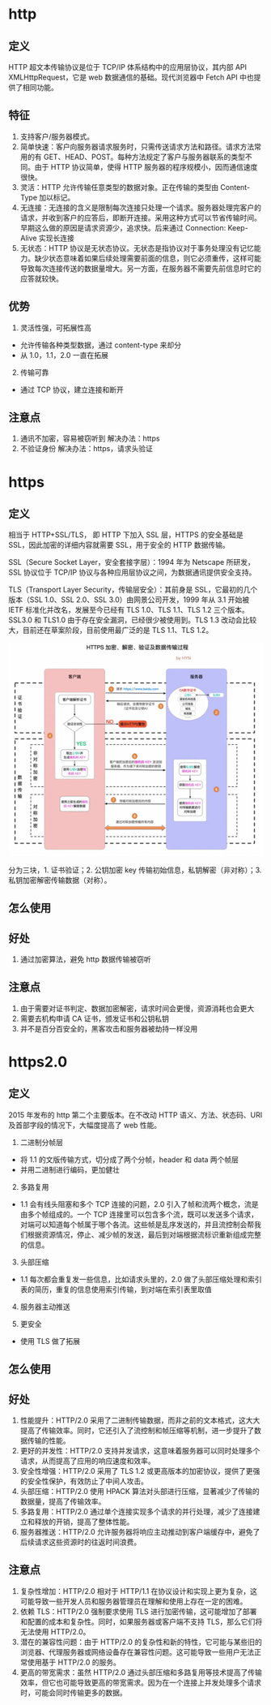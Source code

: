 # http

## 定义

HTTP 超文本传输协议是位于 TCP/IP 体系结构中的应用层协议，其内部 API XMLHttpRequest，它是 web 数据通信的基础。现代浏览器中 Fetch API 中也提供了相同功能。

## 特征

1. 支持客户/服务器模式。
2. 简单快速：客户向服务器请求服务时，只需传送请求方法和路径。请求方法常用的有 GET、HEAD、POST。每种方法规定了客户与服务器联系的类型不同。由于 HTTP 协议简单，使得 HTTP 服务器的程序规模小，因而通信速度很快。
3. 灵活：HTTP 允许传输任意类型的数据对象。正在传输的类型由 Content-Type 加以标记。
4. 无连接：无连接的含义是限制每次连接只处理一个请求。服务器处理完客户的请求，并收到客户的应答后，即断开连接。采用这种方式可以节省传输时间。早期这么做的原因是请求资源少，追求快。后来通过 Connection: Keep-Alive 实现长连接
5. 无状态：HTTP 协议是无状态协议。无状态是指协议对于事务处理没有记忆能力。缺少状态意味着如果后续处理需要前面的信息，则它必须重传，这样可能导致每次连接传送的数据量增大。另一方面，在服务器不需要先前信息时它的应答就较快。

## 优势

1. 灵活性强，可拓展性高

- 允许传输各种类型数据，通过 content-type 来却分
- 从 1.0，1.1，2.0 一直在拓展

2. 传输可靠

- 通过 TCP 协议，建立连接和断开

## 注意点

1. 通讯不加密，容易被窃听到
   解决办法：https
2. 不验证身份
   解决办法：https，请求头验证

# https

## 定义

相当于 HTTP+SSL/TLS， 即 HTTP 下加入 SSL 层，HTTPS 的安全基础是 SSL，因此加密的详细内容就需要 SSL，用于安全的 HTTP 数据传输。

SSL（Secure Socket Layer，安全套接字层）：1994 年为 Netscape 所研发，SSL 协议位于 TCP/IP 协议与各种应用层协议之间，为数据通讯提供安全支持。

TLS（Transport Layer Security，传输层安全）：其前身是 SSL，它最初的几个版本（SSL 1.0、SSL 2.0、SSL 3.0）由网景公司开发，1999 年从 3.1 开始被 IETF 标准化并改名，发展至今已经有 TLS 1.0、TLS 1.1、TLS 1.2 三个版本。SSL3.0 和 TLS1.0 由于存在安全漏洞，已经很少被使用到。TLS 1.3 改动会比较大，目前还在草案阶段，目前使用最广泛的是 TLS 1.1、TLS 1.2。

<img src="./img/image.png" />

分为三块，1. 证书验证；2. 公钥加密 key 传输初始信息，私钥解密（非对称）；3. 私钥加密解密传输数据（对称）。

## 怎么使用

## 好处

1. 通过加密算法，避免 http 数据传输被窃听

## 注意点

1. 由于需要对证书判定、数据加密解密，请求时间会更慢，资源消耗也会更大
2. 需要去机构申请 CA 证书，颁发证书和公钥私钥
3. 并不是百分百安全的，黑客攻击和服务器被劫持一样没用

# https2.0

## 定义

2015 年发布的 http 第二个主要版本。在不改动 HTTP 语义、方法、状态码、URI 及首部字段的情况下，大幅度提高了 web 性能。

1. 二进制分帧层

- 将 1.1 的文版传输方式，切分成了两个分帧，header 和 data 两个帧层
- 并用二进制进行编码，更加健壮

2. 多路复用

- 1.1 会有线头阻塞和多个 TCP 连接的问题，2.0 引入了帧和流两个概念，流是由多个帧组成的。一个 TCP 连接里可以包含多个流，既可以发送多个请求，对端可以知道每个帧属于哪个各流。这些帧是乱序发送的，并且流控制会帮我们根据资源情况，停止、减少帧的发送，最后到对端根据流标识重新组成完整的信息。

3. 头部压缩

- 1.1 每次都会重复发一些信息，比如请求头里的，2.0 做了头部压缩处理和索引表的简历，重复的信息使用索引传输，到对端在索引表里取值

4. 服务器主动推送

5. 更安全

- 使用 TLS 做了拓展

## 怎么使用

## 好处

1. 性能提升：HTTP/2.0 采用了二进制传输数据，而非之前的文本格式，这大大提高了传输效率。同时，它还引入了流控制和帧压缩等机制，进一步提升了数据传输的性能。
2. 更好的并发性：HTTP/2.0 支持并发请求，这意味着服务器可以同时处理多个请求，从而提高了应用的响应速度和效率。
3. 安全性增强：HTTP/2.0 采用了 TLS 1.2 或更高版本的加密协议，提供了更强的安全性保护，有效防止了中间人攻击。
4. 头部压缩：HTTP/2.0 使用 HPACK 算法对头部进行压缩，显著减少了传输的数据量，提高了传输效率。
5. 多路复用：HTTP/2.0 通过单个连接实现多个请求的并行处理，减少了连接建立和释放的开销，提高了整体性能。
6. 服务器推送：HTTP/2.0 允许服务器将响应主动推动到客户端缓存中，避免了后续请求这些资源时的往返时间浪费。

## 注意点

1. 复杂性增加：HTTP/2.0 相对于 HTTP/1.1 在协议设计和实现上更为复杂，这可能导致一些开发人员和服务器管理员在理解和使用上存在一定的困难。
2. 依赖 TLS：HTTP/2.0 强制要求使用 TLS 进行加密传输，这可能增加了部署和配置的成本和复杂性。同时，如果服务器或客户端不支持 TLS，那么它们将无法使用 HTTP/2.0。
3. 潜在的兼容性问题：由于 HTTP/2.0 的复杂性和新的特性，它可能与某些旧的浏览器、代理服务器或网络设备存在兼容性问题。这可能导致一些用户无法正常使用基于 HTTP/2.0 的服务。
4. 更高的带宽需求：虽然 HTTP/2.0 通过头部压缩和多路复用等技术提高了传输效率，但它也可能导致更高的带宽需求。因为在一个连接上并发处理多个请求时，可能会同时传输更多的数据。
